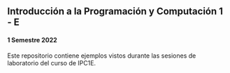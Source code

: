 ## Introducción a la Programación y Computación 1 - E
#### 1 Semestre 2022
Este repositorio contiene ejemplos vistos durante las sesiones de laboratorio del curso de IPC1E.
